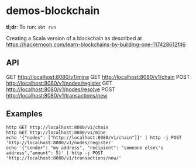 # demos-blockchain

__tl;dr__: To run: `sbt run`

Creating a Scala version of a blockchain as described at
<https://hackernoon.com/learn-blockchains-by-building-one-117428612f46>

## API

GET <http://localhost:8080/v1/mine>
GET <http://localhost:8080/v1/chain>
POST <http://localhost:8080/v1/nodes/register>
GET <http://localhost:8080/v1/nodes/resolve>
POST <http://localhost:8080/v1/transactions/new>



## Examples

```
http GET http://localhost:8080/v1/chain
http GET http://localhost:8080/v1/mine
echo '{"nodes": ["http://localhost:8080/v1/chain"]}' | http -j POST 'http://localhost:8080/v1/nodes/register'
echo '{"sender": "my address", "recipient": "someone else\'s address","amount": 5}' | http -j POST 'http://localhost:8080/v1/transactions/new/'
```
